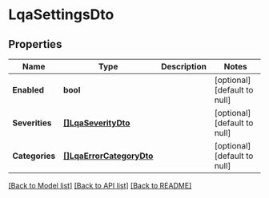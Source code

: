 # LqaSettingsDto

## Properties
Name | Type | Description | Notes
------------ | ------------- | ------------- | -------------
**Enabled** | **bool** |  | [optional] [default to null]
**Severities** | [**[]LqaSeverityDto**](LqaSeverityDto.md) |  | [optional] [default to null]
**Categories** | [**[]LqaErrorCategoryDto**](LqaErrorCategoryDto.md) |  | [optional] [default to null]

[[Back to Model list]](../README.md#documentation-for-models) [[Back to API list]](../README.md#documentation-for-api-endpoints) [[Back to README]](../README.md)


